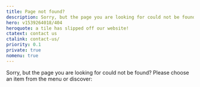 ```yaml
---
title: Page not found?
description: Sorry, but the page you are looking for could not be found?
hero: v1539264018/404
heroquote: a tile has slipped off our website!
ctatext: contact us
ctalink: contact-us/
priority: 0.1
private: true
nomenu: true
---
```


Sorry, but the page you are looking for could not be found? Please choose an item from the menu or discover:
